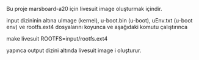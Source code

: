 Bu proje marsboard-a20 için livesuit image oluşturmak içindir.

input dizininin altına uImage (kernel), u-boot.bin (u-boot), uEnv.txt (u-boot env) ve rootfs.ext4 dosyalarını koyunca ve aşağıdaki komutu çalıştırınca

make livesuit ROOTFS=input/rootfs.ext4 

yapınca output dizini altında livesuit image i oluşturur.

